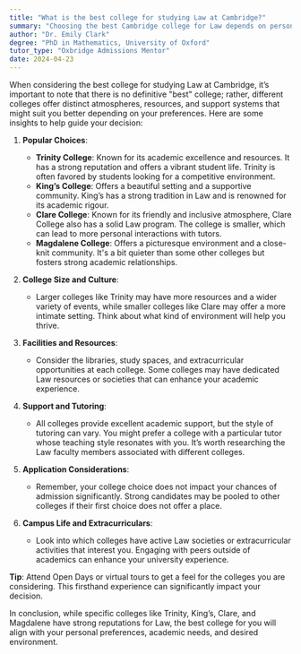 ```yaml
---
title: "What is the best college for studying Law at Cambridge?"
summary: "Choosing the best Cambridge college for Law depends on personal preferences, resources, atmosphere, and support, with top options like Trinity and King's."
author: "Dr. Emily Clark"
degree: "PhD in Mathematics, University of Oxford"
tutor_type: "Oxbridge Admissions Mentor"
date: 2024-04-23
---
```


When considering the best college for studying Law at Cambridge, it’s important to note that there is no definitive "best" college; rather, different colleges offer distinct atmospheres, resources, and support systems that might suit you better depending on your preferences. Here are some insights to help guide your decision:

1. **Popular Choices**: 
   - **Trinity College**: Known for its academic excellence and resources. It has a strong reputation and offers a vibrant student life. Trinity is often favored by students looking for a competitive environment.
   - **King’s College**: Offers a beautiful setting and a supportive community. King’s has a strong tradition in Law and is renowned for its academic rigour.
   - **Clare College**: Known for its friendly and inclusive atmosphere, Clare College also has a solid Law program. The college is smaller, which can lead to more personal interactions with tutors.
   - **Magdalene College**: Offers a picturesque environment and a close-knit community. It's a bit quieter than some other colleges but fosters strong academic relationships.

2. **College Size and Culture**: 
   - Larger colleges like Trinity may have more resources and a wider variety of events, while smaller colleges like Clare may offer a more intimate setting. Think about what kind of environment will help you thrive.

3. **Facilities and Resources**: 
   - Consider the libraries, study spaces, and extracurricular opportunities at each college. Some colleges may have dedicated Law resources or societies that can enhance your academic experience.

4. **Support and Tutoring**: 
   - All colleges provide excellent academic support, but the style of tutoring can vary. You might prefer a college with a particular tutor whose teaching style resonates with you. It’s worth researching the Law faculty members associated with different colleges.

5. **Application Considerations**: 
   - Remember, your college choice does not impact your chances of admission significantly. Strong candidates may be pooled to other colleges if their first choice does not offer a place.

6. **Campus Life and Extracurriculars**: 
   - Look into which colleges have active Law societies or extracurricular activities that interest you. Engaging with peers outside of academics can enhance your university experience.

**Tip**: Attend Open Days or virtual tours to get a feel for the colleges you are considering. This firsthand experience can significantly impact your decision.

In conclusion, while specific colleges like Trinity, King’s, Clare, and Magdalene have strong reputations for Law, the best college for you will align with your personal preferences, academic needs, and desired environment.
    
